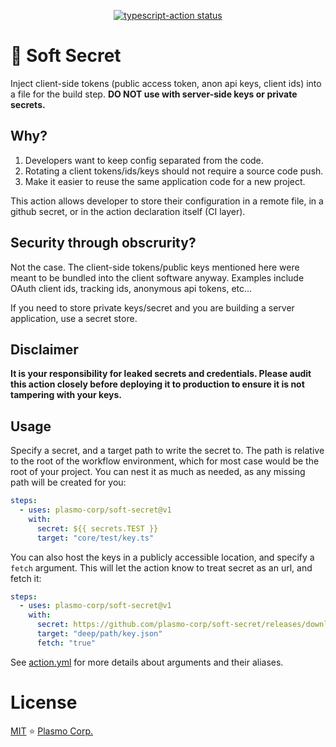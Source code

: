 <p align="center">
  <a href="https://github.com/plasmo-corp/soft-secret/actions">
    <img alt="typescript-action status" src="https://github.com/plasmo-corp/soft-secret/actions/workflows/deploy-v.yml/badge.svg">
  </a>
</p>

# 🍦 Soft Secret

Inject client-side tokens (public access token, anon api keys, client ids) into a file for the build step. **DO NOT use with server-side keys or private secrets.**

## Why?

1. Developers want to keep config separated from the code.
2. Rotating a client tokens/ids/keys should not require a source code push.
3. Make it easier to reuse the same application code for a new project.

This action allows developer to store their configuration in a remote file, in a github secret, or in the action declaration itself (CI layer).

## Security through obscrurity?

Not the case. The client-side tokens/public keys mentioned here were meant to be bundled into the client software anyway. Examples include OAuth client ids, tracking ids, anonymous api tokens, etc...

If you need to store private keys/secret and you are building a server application, use a secret store.

## Disclaimer

**It is your responsibility for leaked secrets and credentials. Please audit this action closely before deploying it to production to ensure it is not tampering with your keys.**

## Usage

Specify a secret, and a target path to write the secret to. The path is relative to the root of the workflow environment, which for most case would be the root of your project. You can nest it as much as needed, as any missing path will be created for you:

```yaml
steps:
  - uses: plasmo-corp/soft-secret@v1
    with:
      secret: ${{ secrets.TEST }}
      target: "core/test/key.ts"
```

You can also host the keys in a publicly accessible location, and specify a `fetch` argument. This will let the action know to treat secret as an url, and fetch it:

```yaml
steps:
  - uses: plasmo-corp/soft-secret@v1
    with:
      secret: https://github.com/plasmo-corp/soft-secret/releases/download/test/key.json
      target: "deep/path/key.json"
      fetch: "true"
```

See [action.yml](./action.yml) for more details about arguments and their aliases.

# License

[MIT](./license) ⭐ [Plasmo Corp.](https://plasmo.com)
